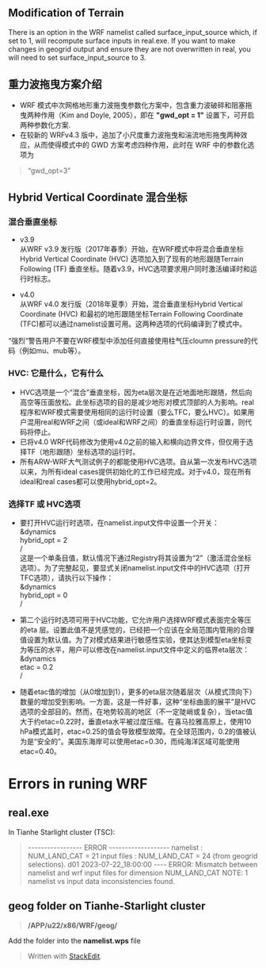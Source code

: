 ## Modification of Terrain
There is an option in the WRF namelist called surface_input_source which, if set to 1, will recompute surface inputs in real.exe. If you want to make changes in geogrid output and ensure they are not overwritten in real, you will need to set surface_input_source to 3.

## 重力波拖曳方案介绍

- WRF 模式中次网格地形重力波拖曳参数化方案中，包含重力波破碎和阻塞拖曳两种作用（Kim and Doyle, 2005），即在 **"gwd_opt = 1"**  设置下，可开启两种参数化方案.  
- 在较新的 WRFv4.3 版中，追加了小尺度重力波拖曳和湍流地形拖曳两种效应，从而使得模式中的 GWD 方案考虑四种作用，此时在 WRF 中的参数化选项为
> “gwd_opt=3”


## Hybrid Vertical Coordinate 混合坐标
### 混合垂直坐标

- v3.9  
从WRF v3.9 发行版（2017年春季）开始，在WRF模式中将混合垂直坐标Hybrid Vertical Coordinate (HVC) 选项加入到了现有的地形跟随Terrain Following (TF) 垂直坐标。随着v3.9，HVC选项要求用户同时激活编译时和运行时标志。

- v4.0  
从WRF v4.0 发行版（2018年夏季）开始，混合垂直坐标Hybrid Vertical Coordinate (HVC) 和最初的地形跟随坐标Terrain Following Coordinate (TFC)都可以通过namelist设置可用。这两种选项的代码编译到了模式中。

“强烈”警告用户不要在WRF模型中添加任何直接使用柱气压cloumn pressure的代码（例如mu、mub等）。

### HVC: 它是什么，它有什么

- HVC选项是一个“混合”垂直坐标，因为eta层次是在近地面地形跟随，然后向高空等压面放松。此坐标选项的目的是减少地形对模式顶部的人为影响。real程序和WRF模式需要使用相同的运行时设置（要么TFC，要么HVC）。如果用户混用real和WRF之间（或ideal和WRF之间）的垂直坐标运行时设置，则代码将停止。  
- 已将v4.0 WRF代码修改为使用v4.0之前的输入和横向边界文件，但仅用于选择TF（地形跟随）坐标选项的运行时。  
- 所有ARW-WRF大气测试例子的都能使用HVC选项。自从第一次发布HVC选项以来，为所有ideal cases提供初始化的工作已经完成。对于v4.0，现在所有ideal和real cases都可以使用hybrid_opt=2。

###   选择TF 或 HVC选项

- 要打开HVC运行时选项，在namelist.input文件中设置一个开关：  
&dynamics  
hybrid_opt = 2  
/  
这是一个单条目值，默认情况下通过Registry将其设置为“2”（激活混合坐标选项）。为了完整起见，要显式关闭namelist.input文件中的HVC选项（打开TFC选项），请执行以下操作：  
&dynamics  
hybrid_opt = 0  
/

- 第二个运行时选项可用于HVC功能，它允许用户选择WRF模式表面完全等压的eta 层。设置此值不是凭感觉的，已经把一个应该在全局范围内管用的合理值设置为默认值。为了对模式结果进行敏感性实验，使其达到模型eta坐标变为等压的水平，用户可以修改在namelist.input文件中定义的临界eta层次：  
&dynamics  
etac = 0.2  
/

- 随着etac值的增加（从0增加到1），更多的eta层次随着层次（从模式顶向下）数量的增加受到影响。一方面，这是一件好事，这种“坐标曲面的展平”是HVC选项的全部目的。然而，在地势较高的地区（不一定陡峭或复杂），当etac值大于约etac=0.22时，垂直eta水平被过度压缩。在喜马拉雅高原上，使用10 hPa模式盖时，etac=0.25的值会导致模型故障。在全球范围内，0.2的值被认为是“安全的”。美国东海岸可以使用etac=0.30，而纯海洋区域可能使用etac=0.40。





# Errors in runing WRF

## real.exe  

In Tianhe Starlight cluster (TSC):

>  ----------------- ERROR -------------------
namelist    : NUM_LAND_CAT =         21
input files : NUM_LAND_CAT =         24 (from geogrid selections).
d01 2023-07-22_18:00:00 ---- ERROR: Mismatch between namelist and wrf input files for dimension NUM_LAND_CAT
NOTE:       1 namelist vs input data inconsistencies found.

## geog folder on Tianhe-Starlight cluster

>  **/APP/u22/x86/WRF/geog/**

Add the  folder into the **namelist.wps** file

> Written with [StackEdit](https://stackedit.io/).
<!--stackedit_data:
eyJoaXN0b3J5IjpbLTEyMDM2MzQzNjRdfQ==
-->